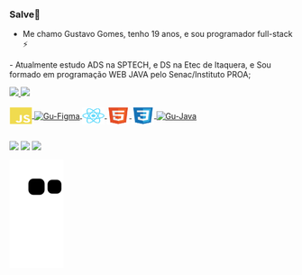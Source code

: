 ### Salve👋

- Me chamo Gustavo Gomes, tenho 19 anos, e sou programador full-stack ⚡
 <p></p>
- Atualmente estudo ADS na SPTECH, e DS na Etec de Itaquera, e Sou formado em programação WEB JAVA pelo Senac/Instituto PROA;
 <p></p>

<div>
<a href="https://github.com/seu-usuário-aqui">
<img height="180em" src="https://github-readme-stats.vercel.app/api/top-langs/?username=GustavoGomesDaSilva&layout=compact&langs_count=7&theme=react"/>
<img height="180em" src="https://github-readme-stats.vercel.app/api?username=GustavoGomesDaSilva&show_icons=true&theme=react&include_all_commits=true&count_private=true"/>
</div>

<div style="display: inline_block"><br>
  <img align="center" alt="Gu-Js" height="30" width="40" src="https://raw.githubusercontent.com/devicons/devicon/master/icons/javascript/javascript-plain.svg">
<img align="center" height="30" width="40" alt="Gu-Figma" src="https://cdn.jsdelivr.net/gh/devicons/devicon/icons/figma/figma-original.svg" />
  <img align="center" alt="Gu-React" height="30" width="40" src="https://raw.githubusercontent.com/devicons/devicon/master/icons/react/react-original.svg">
  <img align="center" alt="Gu-HTML" height="30" width="40" src="https://raw.githubusercontent.com/devicons/devicon/master/icons/html5/html5-original.svg">
  <img align="center" alt="Gu-CSS" height="30" width="40" src="https://raw.githubusercontent.com/devicons/devicon/master/icons/css3/css3-original.svg">
 <img align="center" height="30" width="40" alt="Gu-Java" src="https://cdn.jsdelivr.net/gh/devicons/devicon/icons/java/java-original.svg" />

 
  <!--<img align="right" alt="Gu-Batman" src="https://cdn.discordapp.com/attachments/625383734073360401/625383735185113130/1062164289860927609/hi.gif"> -->
 
</div>
 
  ## 
 
<div> 
  
  <a href="https://instagram.com/ggustavo_goomes" target="_blank"><img src="https://img.shields.io/badge/-Instagram-%23E4405F?style=for-the-badge&logo=instagram&logoColor=white" target="_blank"></a>
  <a href = "mailto:gustavo.gomes.lhp@hotmail.com"><img src="https://img.shields.io/badge/-Gmail-%23333?style=for-the-badge&logo=gmail&logoColor=white" target="_blank"></a>
  <a href="https://www.linkedin.com/in/gustavo-gomes-da-silva/" target="_blank"><img src="https://img.shields.io/badge/-LinkedIn-%230077B5?style=for-the-badge&logo=linkedin&logoColor=white" target="_blank"></a> 
 

</div>
 
  ![Snake animation](https://github.com/GustavoGomesDaSilva/GustavoGomesDaSilva/blob/output/github-contribution-grid-snake.svg)
 
 
